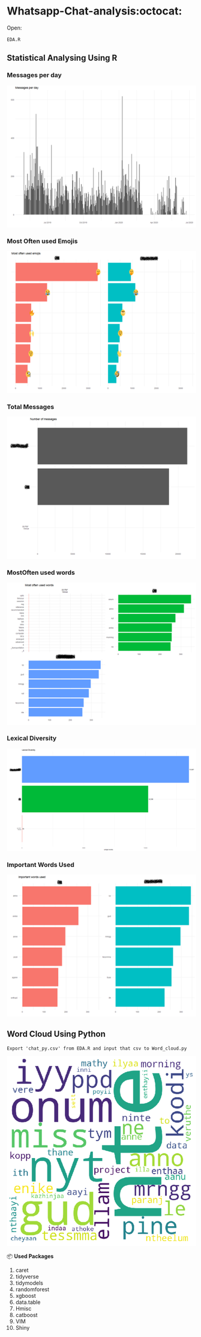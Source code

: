 # Whatsapp-Chat-analysis:octocat:

Open:
```
EDA.R
```

## Statistical Analysing Using R
### Messages per day
 ![](images/msg_per_day.png)

### Most Often used Emojis
 ![](images/emoji.png)

### Total Messages
 ![](images/tot_msg.png)

### MostOften used words
 ![](images/most_often.png)

### Lexical Diversity
 ![](images/lex.png)

### Important Words Used
 ![](images/imp_word.png)

## Word Cloud Using Python
 ```
Export 'chat_py.csv' from EDA.R and input that csv to Word_cloud.py 
 ```
 ![](images/frnd.png)

📦 **Used Packages**
 1. caret
 2. tidyverse
 3. tidymodels
 4. randomforest
 5. xgboost
 6. data.table
 7. Hmisc
 8. catboost
 9. VIM
 10. Shiny